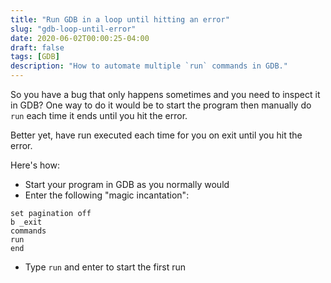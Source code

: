 ```yaml
---
title: "Run GDB in a loop until hitting an error"
slug: "gdb-loop-until-error"
date: 2020-06-02T00:00:25-04:00
draft: false
tags: [GDB]
description: "How to automate multiple `run` commands in GDB."
---
```

So you have a bug that only happens sometimes and you need to inspect it in GDB? One way to do it would be to start the program then manually do `run` each time it ends until you hit the error.

Better yet, have run executed each time for you on exit until you hit the error.

Here's how:

- Start your program in GDB as you normally would
- Enter the following "magic incantation":

```gdb
set pagination off
b _exit
commands
run
end
```

- Type `run` and enter to start the first run
